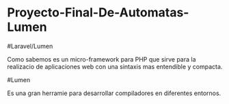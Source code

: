# Proyecto-Final-De-Automatas-Lumen

#Laravel/Lumen

Como sabemos es un micro-framework  para PHP  que sirve para  la realizacio 
de aplicaciones web con una sintaxis mas entendible  y compacta.

#Lumen 

Es una gran herramie para desarrollar compiladores en diferentes entornos.
